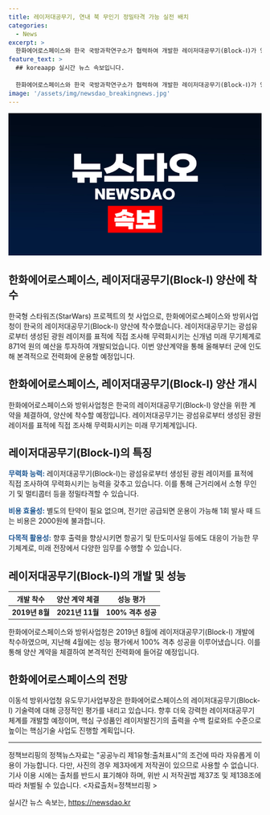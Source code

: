```yaml
---
title: 레이저대공무기, 연내 북 무인기 정밀타격 가능 실전 배치
categories:
  - News
excerpt: >
  한화에어로스페이스와 한국 국방과학연구소가 협력하여 개발한 레이저대공무기(Block-Ⅰ)가 양산계약을 체결하며 실전배치와 운용에 나서고 있습니다. 이 레이저대공무기는 근거리에서 무인기 및 멀티콥터를 정밀타격할 수 있는 미래 무기체계로, 전기만 공급되면 운용이 가능하며 비용도 매우 저렴합니다. 이 외에도 항공기 및 탄도미사일 등에도 대응이 가능하며, 국내에서 최초로 레이저 무기를 군에서 실전배치 및 운용하는 선도국가로 도약하게 될 것입니다.
feature_text: >
  ## koreaapp 실시간 뉴스 속보입니다.

  한화에어로스페이스와 한국 국방과학연구소가 협력하여 개발한 레이저대공무기(Block-Ⅰ)가 양산계약을 체결하며 실전배치와 운용에 나서고 있습니다. 이 레이저대공무기는 근거리에서 무인기 및 멀티콥터를 정밀타격할 수 있는 미래 무기체계로, 전기만 공급되면 운용이 가능하며 비용도 매우 저렴합니다. 이 외에도 항공기 및 탄도미사일 등에도 대응이 가능하며, 국내에서 최초로 레이저 무기를 군에서 실전배치 및 운용하는 선도국가로 도약하게 될 것입니다.
image: '/assets/img/newsdao_breakingnews.jpg'
---
```


<p><img src="/assets/img/newsdao_breakingnews.jpg" alt="koreaapp 속보" /></p>

<h2>한화에어로스페이스, 레이저대공무기(Block-Ⅰ) 양산에 착수</h2>

<p data-ke-size="size16">한국형 스타워즈(StarWars) 프로젝트의 첫 사업으로, 한화에어로스페이스와 방위사업청이 한국의 레이저대공무기(Block-Ⅰ) 양산에 착수했습니다. 레이저대공무기는 광섬유로부터 생성된 광원 레이저를 표적에 직접 조사해 무력화시키는 신개념 미래 무기체계로 871억 원의 예산을 투자하여 개발되었습니다. 이번 양산계약을 통해 올해부터 군에 인도해 본격적으로 전력화에 운용할 예정입니다.</p>

<h2 data-ke-size="size26">한화에어로스페이스, 레이저대공무기(Block-Ⅰ) 양산 개시</h2>

<p>한화에어로스페이스와 방위사업청은 한국의 레이저대공무기(Block-Ⅰ) 양산을 위한 계약을 체결하여, 양산에 착수할 예정입니다. 레이저대공무기는 광섬유로부터 생성된 광원 레이저를 표적에 직접 조사해 무력화시키는 미래 무기체계입니다.</p>

<h2 data-ke-size="size26">레이저대공무기(Block-Ⅰ)의 특징</h2>

<p><b><span style="color: #1a5490;">무력화 능력:</span></b> 레이저대공무기(Block-Ⅰ)는 광섬유로부터 생성된 광원 레이저를 표적에 직접 조사하여 무력화시키는 능력을 갖추고 있습니다. 이를 통해 근거리에서 소형 무인기 및 멀티콥터 등을 정밀타격할 수 있습니다.</p>

<p><b><span style="color: #1a5490;">비용 효율성:</span></b> 별도의 탄약이 필요 없으며, 전기만 공급되면 운용이 가능해 1회 발사 때 드는 비용은 2000원에 불과합니다.</p>

<p><b><span style="color: #1a5490;">다목적 활용성:</span></b> 향후 출력을 향상시키면 항공기 및 탄도미사일 등에도 대응이 가능한 무기체계로, 미래 전장에서 다양한 임무를 수행할 수 있습니다.</p>

<h2 data-ke-size="size26">레이저대공무기(Block-Ⅰ)의 개발 및 성능</h2>

<table>
    <thead>
        <tr>
            <th><b>개발 착수</b></th>
            <th><b>양산 계약 체결</b></th>
            <th><b>성능 평가</b></th>
        </tr>
    </thead>
    <tbody>
        <tr>
            <td style="text-align: center; height: 17px;"><b>2019년 8월</b></td>
            <td style="text-align: center; height: 17px;"><b>2021년 11월</b></td>
            <td style="text-align: center; height: 17px;"><b>100% 격추 성공</b></td>
        </tr>
    </tbody>
</table>

<p>한화에어로스페이스와 방위사업청은 2019년 8월에 레이저대공무기(Block-Ⅰ) 개발에 착수하였으며, 지난해 4월에는 성능 평가에서 100% 격추 성공을 이루어냈습니다. 이를 통해 양산 계약을 체결하여 본격적인 전력화에 들어갈 예정입니다.</p>

<h2 data-ke-size="size26">한화에어로스페이스의 전망</h2>

<p>이동석 방위사업청 유도무기사업부장은 한화에어로스페이스의 레이저대공무기(Block-Ⅰ) 기술력에 대해 긍정적인 평가를 내리고 있습니다. 향후 더욱 강력한 레이저대공무기 체계를 개발할 예정이며, 핵심 구성품인 레이저발진기의 출력을 수백 킬로와트 수준으로 높이는 핵심기술 사업도 진행할 계획입니다.</p>

<hr>

<p data-ke-size="size16">정책브리핑의 정책뉴스자료는 &quot;공공누리 제1유형:출처표시&quot;의 조건에 따라 자유롭게 이용이 가능합니다. 다만, 사진의 경우 제3자에게 저작권이 있으므로 사용할 수 없습니다. 기사 이용 시에는 출처를 반드시 표기해야 하며, 위반 시 저작권법 제37조 및 제138조에 따라 처벌될 수 있습니다. <자료출처=정책브리핑 ></p>
실시간 뉴스 속보는, <a href="https://newsdao.kr" rel="dofollow">https://newsdao.kr</a>


